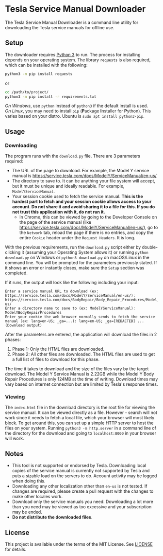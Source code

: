 # Tesla Service Manual Downloader
The Tesla Service Manual Downloader is a command line utility
for downloading the Tesla service manuals for offline use.

## Setup
The downloader requires [Python 3](https://www.python.org/) to run.
The process for installing depends on your operating system. The
library `requests` is also required, which can be installed with the following:
```bash
python3 -m pip install requests
```
or
```bash
cd /path/to/project/
python3 -m pip install -r requirements.txt
```

*On Windows*, use `python` instead of `python3` if the default install is used.<br>
*On Linux*, you may need to install `pip` (**P**ackage **I**nstaller for **P**ython).
This varies based on your distro. Ubuntu is `sudo apt install python3-pip`.

## Usage
### Downloading
The program runs with the `download.py` file. There are 3 parameters required:
* The URL of the page to download. For example, the Model Y service manual is
  https://service.tesla.com/docs/ModelY/ServiceManual/en-us/
* The directory to save to. It can be anything your file system will accept, but
  it must be unique and ideally readable. For example, `ModelYServiceManual`.
* Your session cookie used to fetch the service manual. **This is the hardest part
  to fetch and your session cookie allows access to your account. Do not share it
  and avoid sharing it to a file for this. If you do not trust this application 
 with it, do not run it.**
  * In Chrome, this can be viewed by going to the Developer Console on the page
    of the service manual (like https://service.tesla.com/docs/ModelY/ServiceManual/en-us/),
    go to the `Network` tab, reload the page if there is no entries, and copy the entire
    `Cookie` header under the `Request Headers`. It is long.

With the previous requirements, run the `download.py` script either by double-clicking
it (assuming your Operating System allows it) or running `python download.py` on Windows
or `python3 download.py` on macOS/Linux in the command line. You will be prompted
for the parameters previously stated. If it shows an error or instantly closes,
make sure the `Setup` section was completed.

If it runs, the output will look like the following including your input:
```
Enter a service manual URL to download (ex: https://service.tesla.com/docs/ModelY/ServiceManual/en-us/): https://service.tesla.com/docs/BodyRepair/Body_Repair_Procedures/Model_Y/HTML/en-us/
Enter a directory name to save to (ex: ModelYServiceManual): ModelYBodyRepairProcedures
Enter your cookie the web browser normally sends to fetch the service manual (ex: lang=en-US; _ga=...): lang=en-US; _ga=[REDACTED] ...
(Download output)
```

After the parameters are entered, the application will download the files in 2 phases:
1. Phase 1: Only the HTML files are downloaded.
2. Phase 2: All other files are downloaded. The HTML files are used to get a full list
   of files to download for this phase.

The time it takes to download and the size of the files vary by the target download.
The Model Y Service Manual is 2.22GB while the Model Y Body Repair Procedures
is only 124MB at the time of writing. Download times may vary based on internet connection
but are limited by Tesla's response times.

### Viewing
The `index.html` file in the download directory is the root file for viewing the service
manual. It can be viewed directly as a file. However - search will not work since it needs
to fetch a local file, which your browser will most likely block. To get around this, you
can set up a simple HTTP server to host the files on your system. Running `python3 -m http.server`
in a command line of the directory for the download and going to `localhost:8000` in your
browser will work.

## Notes
* This tool is not supported or endorsed by Tesla. Downloading local copies of the service
  manual is currently not supported by Tesla and puts a sizable load on the servers to do.
  Account activity may be logged when doing this.
* Downloading any other localization other than `en-us` is not tested. If changes are
  required, please create a pull request with the changes to make other locales work.
* Download only the service manuals you need. Downloading a lot more than you need may be
  viewed as too excessive and your subscription may be ended.
* **Do not distribute the downloaded files.**

## License
This project is available under the terms of the MIT License. See
[LICENSE](LICENSE) for details.